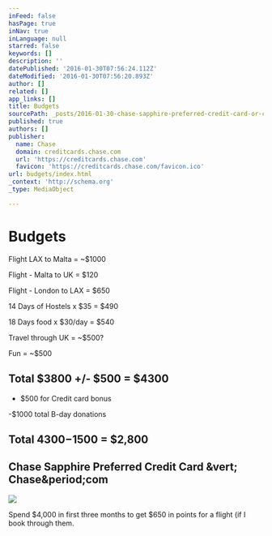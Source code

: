```yaml
---
inFeed: false
hasPage: true
inNav: true
inLanguage: null
starred: false
keywords: []
description: ''
datePublished: '2016-01-30T07:56:24.112Z'
dateModified: '2016-01-30T07:56:20.893Z'
author: []
related: []
app_links: []
title: Budgets
sourcePath: _posts/2016-01-30-chase-sapphire-preferred-credit-card-or-chasecom.md
published: true
authors: []
publisher:
  name: Chase
  domain: creditcards.chase.com
  url: 'https://creditcards.chase.com'
  favicon: 'https://creditcards.chase.com/favicon.ico'
url: budgets/index.html
_context: 'http://schema.org'
_type: MediaObject

---
```

# Budgets

Flight LAX to Malta = ~$1000

Flight - Malta to UK = $120

Flight - London to LAX = $650

14 Days of Hostels x $35 = $490

18 Days food x $30/day = $540

Travel through UK = ~$500?

Fun = ~$500

## Total $3800 +/- $500 = $4300

- $500 for Credit card bonus

-$1000 total B-day donations

## Total $4300-$1500 = $2,800

<article style=""><h1>Chase Sapphire Preferred Credit Card &amp;vert; Chase&amp;period;com</h1><img src="https://creditcards.chase.com/R101-002/1010088/images/cardart_sapphirePreferred.png" /></article>

Spend $4,000 in first three months to get $650 in points for a flight (if I book through them.